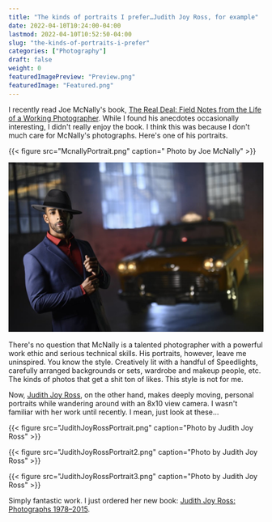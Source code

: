 ```yaml
---
title: "The kinds of portraits I prefer…Judith Joy Ross, for example"
date: 2022-04-10T10:24:00-04:00
lastmod: 2022-04-10T10:52:50-04:00
slug: "the-kinds-of-portraits-i-prefer"
categories: ["Photography"]
draft: false
weight: 0
featuredImagePreview: "Preview.png"
featuredImage: "Featured.png"
---
```


I recently read Joe McNally's book, [The Real Deal: Field Notes from the Life of a Working Photographer](https://www.amazon.com/Real-Deal-Field-Working-Photographer/dp/1681988011/). While I found his anecdotes occasionally interesting, I didn't really enjoy the book. I think this was because I don't much care for McNally's photographs. Here's one of his portraits.

{{< figure src="McnallyPortrait.png" caption=" Photo by Joe McNally" >}}


![Alt text here](McnallyPortrait.png)

There's no question that McNally is a talented photographer with a powerful work ethic and serious technical skills. His portraits, however, leave me uninspired. You know the style. Creatively lit with a handful of Speedlights, carefully arranged backgrounds or sets, wardrobe and makeup people, etc. The kinds of photos that get a shit ton of likes. This style is not for me.

Now, [Judith Joy Ross](https://en.wikipedia.org/wiki/Judith_Joy_Ross), on the other hand, makes deeply moving, personal portraits while wandering around with an 8x10 view camera. I wasn't familiar with her work until recently. I mean, just look at these...

{{< figure src="JudithJoyRossPortrait.png" caption="Photo by Judith Joy Ross" >}}

{{< figure src="JudithJoyRossPortrait2.png" caption="Photo by Judith Joy Ross" >}}

{{< figure src="JudithJoyRossPortrait3.png" caption="Photo by Judith Joy Ross" >}}

Simply fantastic work. I just ordered her new book: [Judith Joy Ross: Photographs 1978–2015](https://www.amazon.com/gp/product/1597115223/).

[//]: # "Exported with love from a post written in Org mode"
[//]: # "- https://github.com/kaushalmodi/ox-hugo"
